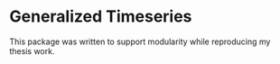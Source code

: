 # Generalized Timeseries

This package was written to support modularity while reproducing my thesis work. 
